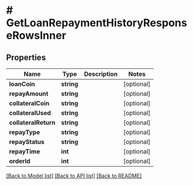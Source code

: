 # # GetLoanRepaymentHistoryResponseRowsInner

## Properties

Name | Type | Description | Notes
------------ | ------------- | ------------- | -------------
**loanCoin** | **string** |  | [optional]
**repayAmount** | **string** |  | [optional]
**collateralCoin** | **string** |  | [optional]
**collateralUsed** | **string** |  | [optional]
**collateralReturn** | **string** |  | [optional]
**repayType** | **string** |  | [optional]
**repayStatus** | **string** |  | [optional]
**repayTime** | **int** |  | [optional]
**orderId** | **int** |  | [optional]

[[Back to Model list]](../../README.md#models) [[Back to API list]](../../README.md#endpoints) [[Back to README]](../../README.md)
